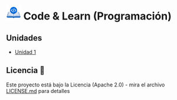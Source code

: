 # <img src=../../images/coding-book.png width="40"> Code & Learn (Programación)

## Unidades

- [Unidad 1](unidades/unidad-1/README.md)

## Licencia 📄

Este proyecto está bajo la Licencia (Apache 2.0) - mira el archivo [LICENSE.md](../LICENSE.md) para detalles
